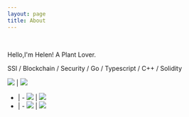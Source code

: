 ```yaml
---
layout: page
title: About
---
```

<br />
<p class="message">
  Hello,I'm Helen! A Plant Lover. 
</p>

SSI / Blockchain / Security / Go / Typescript / C++ / Solidity


![](https://imgur.com/MIixTWB.png) | ![](https://imgur.com/jIimLeZ.png)
- | - 
![](https://imgur.com/rCiIOQT.png) | ![](https://imgur.com/SlfW4Qf.png)
- | -
![](https://imgur.com/SzVvm6s.png) | ![](https://imgur.com/emgCTxX.png)